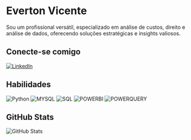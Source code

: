 # Everton Vicente
Sou um profissional versátil, especializado em análise de custos, direito e análise de dados, oferecendo soluções estratégicas e insights valiosos.

## Conecte-se comigo

[![LinkedIn](https://img.shields.io/badge/LinkedIn-000?style=for-the-badge&logo=linkedin&logoColor=0E76A8)](www.linkedin.com/in/everton-luis-vicente-991b7914b)

## Habilidades 

![Python](https://img.shields.io/badge/Python-fff?style=for-the-badge&logo=python)
![MYSQL](https://img.shields.io/badge/MYSql-fff?style=for-the-badge&logo=MYsql)
![SQL](https://img.shields.io/badge/Sql-fff?style=for-the-badge&logo=sql)
![POWERBI](https://img.shields.io/badge/Powerbi-fff?style=for-the-badge&logo=powerbi)
![POWERQUERY](https://img.shields.io/badge/POWERQUERY-fff?style=for-the-badge&logo=POWERBI)

## GitHub Stats
![GitHub Stats](https://github-readme-stats.vercel.app/api?username=EvertonVicente&theme=transparent&bg_color=000&border_color=30A3DC&show_icons=true&icon_color=30A3DC&title_color=E94D5F&text_color=FFF)
